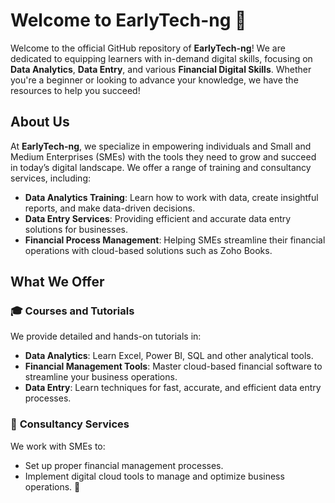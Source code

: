 # Welcome to EarlyTech-ng 👋

Welcome to the official GitHub repository of **EarlyTech-ng**! We are dedicated to equipping learners with in-demand digital skills, focusing on **Data Analytics**, **Data Entry**, and various **Financial Digital Skills**. Whether you're a beginner or looking to advance your knowledge, we have the resources to help you succeed!
 ## About Us

At **EarlyTech-ng**, we specialize in empowering individuals and Small and Medium Enterprises (SMEs) with the tools they need to grow and succeed in today’s digital landscape. We offer a range of training and consultancy services, including:

- **Data Analytics Training**: Learn how to work with data, create insightful reports, and make data-driven decisions.
- **Data Entry Services**: Providing efficient and accurate data entry solutions for businesses.
- **Financial Process Management**: Helping SMEs streamline their financial operations with cloud-based solutions such as Zoho Books.
## What We Offer

### 🎓 **Courses and Tutorials**
We provide detailed and hands-on tutorials in:
- **Data Analytics**: Learn Excel, Power BI, SQL and other analytical tools.
- **Financial Management Tools**: Master cloud-based financial software to streamline your business operations.
- **Data Entry**: Learn techniques for fast, accurate, and efficient data entry processes.

### 💼 **Consultancy Services**
We work with SMEs to:
- Set up proper financial management processes.
- Implement digital cloud tools to manage and optimize business operations.
👋
